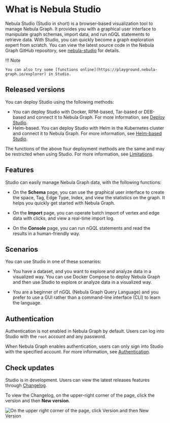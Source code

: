 # What is Nebula Studio

Nebula Studio (Studio in short) is a browser-based visualization tool to manage Nebula Graph. It provides you with a graphical user interface to manipulate graph schemas, import data, and run nGQL statements to retrieve data. With Studio, you can quickly become a graph exploration expert from scratch. You can view the latest source code in the Nebula Graph GitHub repository, see [nebula-studio](https://github.com/vesoft-inc/nebula-studio) for details.

!!! Note

    You can also try some [functions online](https://playground.nebula-graph.io/explorer) in Studio.

## Released versions

You can deploy Studio using the following methods:

- You can deploy Studio with Docker, RPM-based, Tar-based or DEB-based and connect it to Nebula Graph. For more information, see [Deploy Studio](../deploy-connect/st-ug-deploy.md).
- Helm-based. You can deploy Studio with Helm in the Kubernetes cluster and connect it to Nebula Graph. For more information, see [Helm-based Studio](../deploy-connect/st-ug-deploy-by-helm.md).

<!--
- Cloud Service: You can create Nebula Graph database instances in Nebula Graph Cloud Service and connect Cloud Service Studio with one click. For more information, see [Nebula Graph Cloud Service Manual](https://cloud-docs.nebula-graph.com.cn/cn/posts/manage-instances/dbaas-ug-connect-nebulastudio/ "Click to go to Nebula Graph Cloud Service Manual").
-->

The functions of the above four deployment methods are the same and may be restricted when using Studio. For more information, see [Limitations](../about-studio/st-ug-limitations.md).

## Features

Studio can easily manage Nebula Graph data, with the following functions:

- On the **Schema** page, you can use the graphical user interface to create the space, Tag, Edge Type, Index, and view the statistics on the graph. It helps you quickly get started with Nebula Graph.

- On the **Import** page, you can operate batch import of vertex and edge data with clicks, and view a real-time import log.

- On the **Console** page, you can run nGQL statements and read the results in a human-friendly way.

## Scenarios

You can use Studio in one of these scenarios:

- You have a dataset, and you want to explore and analyze data in a visualized way. You can use Docker Compose to deploy Nebula Graph and then use Studio to explore or analyze data in a visualized way. 

- You are a beginner of nGQL (Nebula Graph Query Language) and you prefer to use a GUI rather than a command-line interface (CLI) to learn the language.  

## Authentication

<!--
For Studio on Cloud, only the instance creator and the Nebula Graph Cloud Service accounts that are authorized to manipulate data in Nebula Graph can connect to Studio. For more information, see [Nebula Graph Cloud Service User Guide](https://cloud-docs.nebula-cloud.io/en/posts/toc/dbaas-ug-toc/).
-->

Authentication is not enabled in Nebula Graph by default. Users can log into Studio with the `root` account and any password.

When Nebula Graph enables authentication, users can only sign into Studio with the specified account. For more information, see [Authentication](../../7.data-security/1.authentication/1.authentication.md).

## Check updates

Studio is in development. Users can view the latest releases features through [Changelog](../about-studio/st-ug-release-note.md).

To view the Changelog, on the upper-right corner of the page, click the version and then **New version**.

![On the upper right corner of the page, click Version and then New Version](https://docs-cdn.nebula-graph.com.cn/figures/st-ug-001-en.png)
